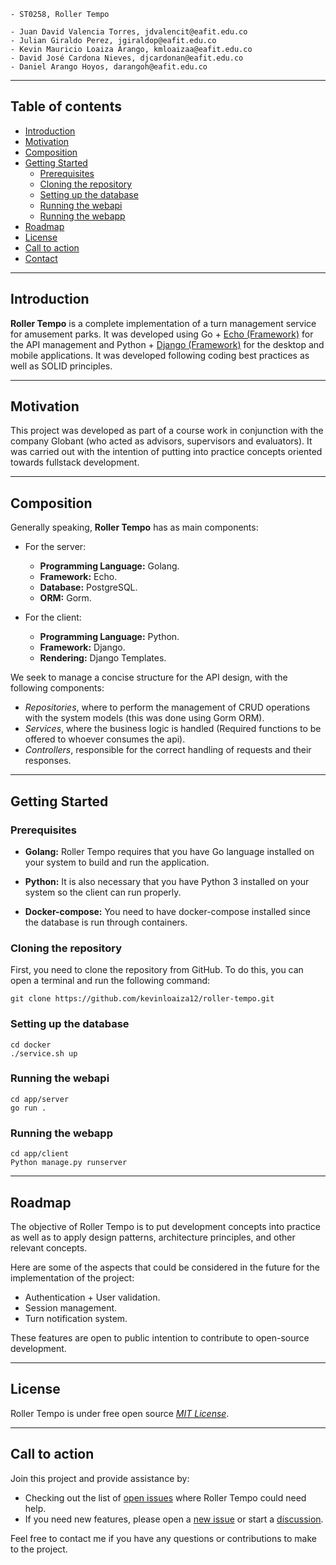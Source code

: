 ``` 
- ST0258, Roller Tempo

- Juan David Valencia Torres, jdvalencit@eafit.edu.co
- Julian Giraldo Perez, jgiraldop@eafit.edu.co
- Kevin Mauricio Loaiza Arango, kmloaizaa@eafit.edu.co
- David José Cardona Nieves, djcardonan@eafit.edu.co
- Daniel Arango Hoyos, darangoh@eafit.edu.co
```

---

## Table of contents[](#table-of-contents)
- [Introduction](#introduction)
- [Motivation](#motivation)
- [Composition](#composition)
- [Getting Started](#getting-started)
  - [Prerequisites](#prerequisites)
  - [Cloning the repository](#cloning-the-repository)
  - [Setting up the database](#setting-up-the-database)
  - [Running the webapi](#running-the-webapi)
  - [Running the webapp](#running-the-webapp)
- [Roadmap](#roadmap)
- [License](#license)
- [Call to action](#call-to-action)
- [Contact](#contact)

---

## Introduction[](#introduction)

**Roller Tempo** is a complete implementation of a turn management service for amusement parks. It was developed using Go + [Echo (Framework)](https://echo.labstack.com/) for the API management and Python + [Django (Framework)](https://www.djangoproject.com/) for the desktop and mobile applications. It was developed following coding best practices as well as SOLID principles. 

---

## Motivation[](#motivation)

This project was developed as part of a course work in conjunction with the company Globant (who acted as advisors, supervisors and evaluators). It was carried out with the intention of putting into practice concepts oriented towards fullstack development.

---

## Composition[](#composition)

Generally speaking, **Roller Tempo** has as main components:

- For the server:
    - **Programming Language:** Golang.
    - **Framework:** Echo.
    - **Database:** PostgreSQL.
    - **ORM:** Gorm.

- For the client:
    - **Programming Language:** Python.
    - **Framework:** Django.
    - **Rendering:** Django Templates.

We seek to manage a concise structure for the API design, with the following components:
- _Repositories_, where to perform the management of CRUD operations with the system models (this was done using Gorm ORM).
- _Services_, where the business logic is handled (Required functions to be offered to whoever consumes the api).
- _Controllers_, responsible for the correct handling of requests and their responses.

---

## Getting Started[](#getting-started)

### Prerequisites[](#prerequisites)

* **Golang:** Roller Tempo requires that you have Go language installed on your system to build and run the application.

* **Python:** It is also necessary that you have Python 3 installed on your system so the client can run properly.

* **Docker-compose:** You need to have docker-compose installed since the database is run through containers.

### Cloning the repository[](#cloning-the-repository)

First, you need to clone the repository from GitHub. To do this, you can open a terminal and run the following command:

```
git clone https://github.com/kevinloaiza12/roller-tempo.git
```

### Setting up the database[](#setting-up-the-database)

```
cd docker
./service.sh up
```

### Running the webapi[](#running-the-webapi)

```
cd app/server
go run .
```

### Running the webapp[](#running-the-webapp)

```
cd app/client
Python manage.py runserver
```

---

## Roadmap[](#roadmap)

The objective of Roller Tempo is to put development concepts into practice as well as to apply design patterns, architecture principles, and other relevant concepts.

Here are some of the aspects that could be considered in the future for the implementation of the project:
- Authentication + User validation.
- Session management.
- Turn notification system.

These features are open to public intention to contribute to open-source development.

---

## License[](#license)

Roller Tempo is under free open source [_MIT License_](https://github.com/kevinloaiza12/roller-tempo/blob/master/LICENSE.txt).

---

## Call to action[](#call-to-action)

Join this project and provide assistance by:
* Checking out the list of [open issues](https://github.com/kevinloaiza12/roller-tempo/issues) where Roller Tempo could need help.
* If you need new features, please open a [new issue](https://github.com/kevinloaiza12/roller-tempo/issues) or start a [discussion](https://github.com/kevinloaiza12/roller-tempo/discussions).

Feel free to contact me if you have any questions or contributions to make to the project.
